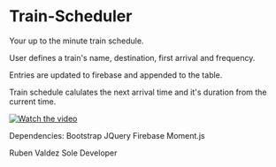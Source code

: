 # Train-Scheduler

Your up to the minute train schedule. 

User defines a train's name, destination, first arrival and frequency.

Entries are updated to firebase and appended to the table.

Train schedule calulates the next arrival time and it's duration from the current time.

[![Watch the video](https://img.youtube.com/vi/jBHv3HVBqXc/maxresdefault.jpg)](https://youtu.be/jBHv3HVBqXc)

Dependencies:
    Bootstrap
    JQuery
    Firebase
    Moment.js

Ruben Valdez Sole Developer